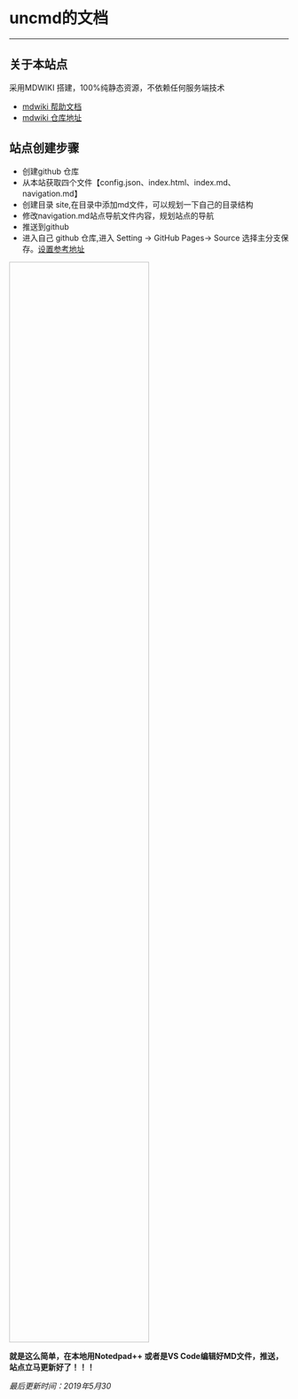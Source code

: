 # uncmd的文档

------------------------------------------------------------------------------------------------

## 关于本站点
 采用MDWIKI 搭建，100%纯静态资源，不依赖任何服务端技术

- [mdwiki 帮助文档](https://dynalon.github.io/mdwiki/#!tutorials/github.md)
- [mdwiki 仓库地址](https://github.com/Dynalon/mdwiki/)

## 站点创建步骤
 - 创建github 仓库
 - 从本站获取四个文件【config.json、index.html、index.md、navigation.md】
 - 创建目录 site,在目录中添加md文件，可以规划一下自己的目录结构
 - 修改navigation.md站点导航文件内容，规划站点的导航
 - 推送到github
 - 进入自己 github 仓库,进入 Setting -> GitHub Pages-> Source 选择主分支保存。[设置参考地址](https://pages.github.com/)

 <img scr = "blog/img/face.jpg" align=center width="50%" height="50%" />

**就是这么简单，在本地用Notedpad++ 或者是VS Code编辑好MD文件，推送，站点立马更新好了！！！**

  *最后更新时间：2019年5月30*
